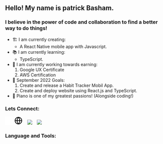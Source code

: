## Hello! My name is patrick Basham.

### I believe in the power of code and collaboration to find a better way to do things!
- 🏗 I am currently creating:
  - A React Native mobile app with Javascript.
- 📚 I am currently learning:
  - TypeScript.
- 📜 I am currently working towards earning:
    1. Google UX Certificate
    2. AWS Certification
- 🌱 September 2022 Goals:
  1. Create and release a Habit Tracker Mobil App.
  2. Create and deploy website using React.js and TypeScript.
- 🎹 Piano is one of my greatest passions! (Alongside coding!)

### Lets Connect:

[<img src="./imgs/globe-dark.svg" width=26px/>](patrickbasham.dev#gh-dark-mode-only)
[<img src="./imgs/globe-light.svg" width=26px/>](patrickbasham.dev#gh-light-mode-only)
&nbsp;&nbsp;
[<img src="https://cdn.jsdelivr.net/gh/devicons/devicon/icons/linkedin/linkedin-original.svg" width=26px/>](https://www.linkedin.com/in/patrickbasham/)
&nbsp;&nbsp;
[<img src="https://cdn.jsdelivr.net/gh/devicons/devicon/icons/twitter/twitter-original.svg" width="26px" />](https://twitter.com/PatrickTBasham)
<br />

### Language and Tools:

<br />
<br />
